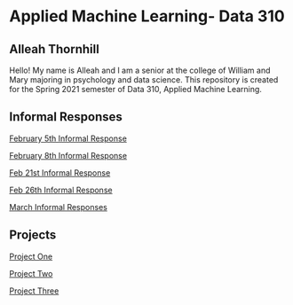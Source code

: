 # Applied Machine Learning- Data 310

## Alleah Thornhill


Hello! My name is Alleah and I am a senior at the college of William and Mary majoring in psychology and data science. This repository is created for the Spring 2021 semester of Data 310, Applied Machine Learning.

## Informal Responses

[February 5th Informal Response](https://alleahsoleil.github.io/Applied_Machine_Learning/Feb_5th_Informal_Response.html)

[February 8th Informal Response](https://alleahsoleil.github.io/Applied_Machine_Learning/Feb_8th_Informal_Response.html)

[Feb 21st Informal Response](https://alleahsoleil.github.io/Applied_Machine_Learning/Feb_21st_Informal_Response.html)

[Feb 26th Informal Response](https://alleahsoleil.github.io/Applied_Machine_Learning/Feb_26th_Informal_Response_(updated).html)


[March Informal Responses](https://alleahsoleil.github.io/Applied_Machine_Learning/March_informal_responses.html)
## Projects

[Project One](https://alleahsoleil.github.io/Applied_Machine_Learning/Project_1.html)

[Project Two](https://alleahsoleil.github.io/Applied_Machine_Learning/Project_2.html)

[Project Three](https://alleahsoleil.github.io/Applied_Machine_Learning/Project_3.html)
